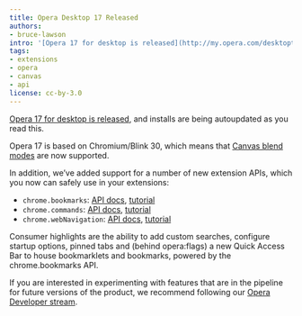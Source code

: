 ```yaml
---
title: Opera Desktop 17 Released
authors:
- bruce-lawson
intro: '[Opera 17 for desktop is released](http://my.opera.com/desktopteam/blog/opera-17-final), and installs are being autoupdated as you read this. Opera 17 is based on Chromium/Blink 30, which means that [Canvas blend modes](http://codepen.io/adobe/pen/gbzmE) are now supported.'
tags:
- extensions
- opera
- canvas
- api
license: cc-by-3.0
---
```


[Opera 17 for desktop is released][1], and installs are being autoupdated as you read this.

[1]: http://my.opera.com/desktopteam/blog/opera-17-final

Opera 17 is based on Chromium/Blink 30, which means that [Canvas blend modes][2] are now supported.

[2]: http://codepen.io/adobe/pen/gbzmE

In addition, we’ve added support for a number of new extension APIs, which you now can safely use in your extensions:

* `chrome.bookmarks`: [API docs][3], [tutorial][4]
* `chrome.commands`: [API docs][5], [tutorial][6]
* `chrome.webNavigation`: [API docs][7], [tutorial][8]

[3]: https://dev.opera.com/extension-docs/bookmarks.html
[4]: https://dev.opera.com/extension-docs/tut_bookmarks.html
[5]: https://dev.opera.com/extension-docs/commands.html
[6]: https://dev.opera.com/extension-docs/tut_commands.html
[7]: https://dev.opera.com/extension-docs/webNavigation.html
[8]: https://dev.opera.com/extension-docs/tut_webnavigation.html

Consumer highlights are the ability to add custom searches, configure startup options, pinned tabs and (behind opera:flags) a new Quick Access Bar to house bookmarklets and bookmarks, powered by the chrome.bookmarks API.

If you are interested in experimenting with features that are in the pipeline for future versions of the product, we recommend following our [Opera Developer stream][9].

[9]: http://www.opera.com/developer
